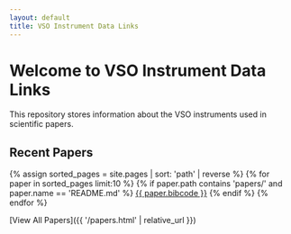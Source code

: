 ```yaml
---
layout: default
title: VSO Instrument Data Links
---
```


# Welcome to VSO Instrument Data Links

This repository stores information about the VSO instruments used in scientific papers.

## Recent Papers

<div class="paper-list">
{% assign sorted_pages = site.pages | sort: 'path' | reverse %}
{% for paper in sorted_pages limit:10 %}
  {% if paper.path contains 'papers/' and paper.name == 'README.md' %}
    <a href="{{ paper.url | relative_url }}" class="paper-button">{{ paper.bibcode }}</a>
  {% endif %}
{% endfor %}
</div>

[View All Papers]({{ '/papers.html' | relative_url }})